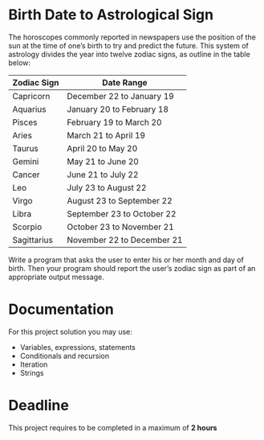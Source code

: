 # Birth Date to Astrological Sign

The horoscopes commonly reported in newspapers use the position of the sun at the time of one’s birth to try and predict the future. 
This system of astrology divides the year into twelve zodiac signs, as outline in the table below:


| Zodiac Sign |       Date Range           |
|-------------|----------------------------|
| Capricorn   | December 22 to January 19  |
| Aquarius    | January 20 to February 18  |
| Pisces      | February 19 to March 20    |
| Aries       | March 21 to April 19       |
| Taurus      | April 20 to May 20         |
| Gemini      | May 21 to June 20          |
| Cancer      | June 21 to July 22         |
| Leo         | July 23 to August 22       |
| Virgo       | August 23 to September 22  |
| Libra       | September 23 to October 22 |
| Scorpio     | October 23 to November 21  |
| Sagittarius | November 22 to December 21 |

Write a program that asks the user to enter his or her month and day of birth. 
Then your program should report the user’s zodiac sign as part of an appropriate output message.

# Documentation

For this project solution you may use:

- Variables, expressions, statements
- Conditionals and recursion
- Iteration
- Strings

# Deadline

This project requires to be completed in a maximum of **2 hours**
